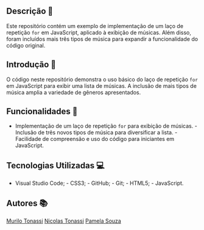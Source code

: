 ## Descrição 📖
 
Este repositório contém um exemplo de implementação de um laço de repetição `for` em JavaScript, aplicado à exibição de músicas. Além disso, foram incluídos mais três tipos de música para expandir a funcionalidade do código original.
 
 
## Introdução 🔧
 
O código neste repositório demonstra o uso básico do laço de repetição `for` em JavaScript para exibir uma lista de músicas. A inclusão de mais tipos de música amplia a variedade de gêneros apresentados.
 
 
## Funcionalidades 🧠
 
- Implementação de um laço de repetição `for` para exibição de músicas. - Inclusão de três novos tipos de música para diversificar a lista. - Facilidade de compreensão e uso do código para iniciantes em JavaScript.
 
 
## Tecnologias Utilizadas 💻
 
- Visual Studio Code; - CSS3; - GitHub; - Git; - HTML5; - JavaScript.
 
 
## Autores 📚
[Murilo Tonassi](https://github.com/murilo-tonassi)
[Nicolas Tonassi](https://github.com/nicolas-tonassi)
[Pamela Souza]()